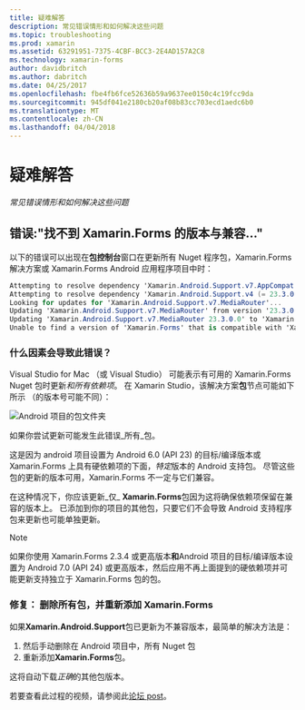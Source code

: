 ```yaml
---
title: 疑难解答
description: 常见错误情形和如何解决这些问题
ms.topic: troubleshooting
ms.prod: xamarin
ms.assetid: 63291951-7375-4CBF-BCC3-2E4AD157A2C8
ms.technology: xamarin-forms
author: davidbritch
ms.author: dabritch
ms.date: 04/25/2017
ms.openlocfilehash: fbe4fb6fce52636b59a9637ee0150c4c19fcc9da
ms.sourcegitcommit: 945df041e2180cb20af08b83cc703ecd1aedc6b0
ms.translationtype: MT
ms.contentlocale: zh-CN
ms.lasthandoff: 04/04/2018
---
```

# <a name="troubleshooting"></a>疑难解答

_常见错误情形和如何解决这些问题_

## <a name="error-unable-to-find-a-version-of-xamarinforms-compatible-with"></a>错误:"找不到 Xamarin.Forms 的版本与兼容..."

以下的错误可以出现在**包控制台**窗口在更新所有 Nuget 程序包，Xamarin.Forms 解决方案或 Xamarin.Forms Android 应用程序项目中时：

```csharp
Attempting to resolve dependency 'Xamarin.Android.Support.v7.AppCompat (= 23.3.0.0)'.
Attempting to resolve dependency 'Xamarin.Android.Support.v4 (= 23.3.0.0)'.
Looking for updates for 'Xamarin.Android.Support.v7.MediaRouter'...
Updating 'Xamarin.Android.Support.v7.MediaRouter' from version '23.3.0.0' to '23.3.1.0' in project 'Todo.Droid'.
Updating 'Xamarin.Android.Support.v7.MediaRouter 23.3.0.0' to 'Xamarin.Android.Support.v7.MediaRouter 23.3.1.0' failed.
Unable to find a version of 'Xamarin.Forms' that is compatible with 'Xamarin.Android.Support.v7.MediaRouter 23.3.0.0'.
```

### <a name="what-causes-this-error"></a>什么因素会导致此错误？

Visual Studio for Mac （或 Visual Studio） 可能表示有可用的 Xamarin.Forms Nuget 包时更新*和所有依赖项*。 在 Xamarin Studio，该解决方案**包**节点可能如下所示 （的版本号可能不同）：

![](images/updates-available.png "Android 项目的包文件夹")

如果你尝试更新可能发生此错误_所有_包。

这是因为 android 项目设置为 Android 6.0 (API 23) 的目标/编译版本或 Xamarin.Forms 上具有硬依赖项的下面，*特定*版本的 Android 支持包。 尽管这些包的更新的版本可用，Xamarin.Forms 不一定与它们兼容。

在这种情况下，你应该更新_仅_ **Xamarin.Forms**包因为这将确保依赖项保留在兼容的版本上。 已添加到你的项目的其他包，只要它们不会导致 Android 支持程序包来更新也可能单独更新。


> [!NOTE]
> 如果你使用 Xamarin.Forms 2.3.4 或更高版本**和**Android 项目的目标/编译版本设置为 Android 7.0 (API 24) 或更高版本，然后应用不再上面提到的硬依赖项并可能更新支持独立于 Xamarin.Forms 包的包。


### <a name="fix-remove-all-packages-and-re-add-xamarinforms"></a>修复： 删除所有包，并重新添加 Xamarin.Forms

如果**Xamarin.Android.Support**包已更新为不兼容版本，最简单的解决方法是：

1. 然后手动删除在 Android 项目中，所有 Nuget 包
2. 重新添加**Xamarin.Forms**包。

这将自动下载*正确*的其他包版本。

若要查看此过程的视频，请参阅此[论坛 post](https://forums.xamarin.com/discussion/comment/170012/#Comment_170012)。
